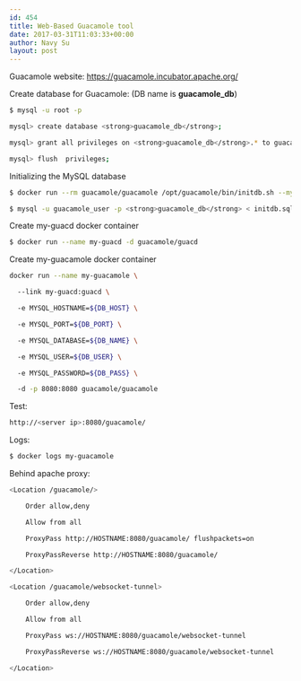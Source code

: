 ```yaml
---
id: 454
title: Web-Based Guacamole tool
date: 2017-03-31T11:03:33+00:00
author: Navy Su
layout: post
---
```

Guacamole website: <https://guacamole.incubator.apache.org/>

Create database for Guacamole: (DB name is **guacamole_db**)

```bash
$ mysql -u root -p

mysql> create database <strong>guacamole_db</strong>;

mysql> grant all privileges on <strong>guacamole_db</strong>.* to guacamole_user@localhost identified by 'secure password';

mysql> flush  privileges;
```

Initializing the MySQL database

```bash
$ docker run --rm guacamole/guacamole /opt/guacamole/bin/initdb.sh --mysql > initdb.sql

$ mysql -u guacamole_user -p <strong>guacamole_db</strong> < initdb.sql
```

Create my-guacd docker container

```bash
$ docker run --name my-guacd -d guacamole/guacd
```

Create my-guacamole docker container

```bash
docker run --name my-guacamole \

  --link my-guacd:guacd \

  -e MYSQL_HOSTNAME=${DB_HOST} \

  -e MYSQL_PORT=${DB_PORT} \

  -e MYSQL_DATABASE=${DB_NAME} \

  -e MYSQL_USER=${DB_USER} \

  -e MYSQL_PASSWORD=${DB_PASS} \

  -d -p 8080:8080 guacamole/guacamole
```

Test:

```bash
http://<server ip>:8080/guacamole/
```

Logs:

```bash
$ docker logs my-guacamole
```

Behind apache proxy:

```bash
<Location /guacamole/>

    Order allow,deny

    Allow from all

    ProxyPass http://HOSTNAME:8080/guacamole/ flushpackets=on

    ProxyPassReverse http://HOSTNAME:8080/guacamole/

</Location>

<Location /guacamole/websocket-tunnel>

    Order allow,deny

    Allow from all

    ProxyPass ws://HOSTNAME:8080/guacamole/websocket-tunnel

    ProxyPassReverse ws://HOSTNAME:8080/guacamole/websocket-tunnel

</Location>

```